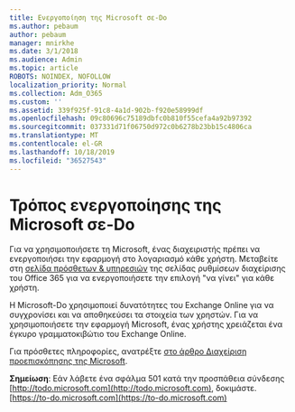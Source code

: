 ```yaml
---
title: Ενεργοποίηση της Microsoft σε-Do
ms.author: pebaum
author: pebaum
manager: mnirkhe
ms.date: 3/1/2018
ms.audience: Admin
ms.topic: article
ROBOTS: NOINDEX, NOFOLLOW
localization_priority: Normal
ms.collection: Adm_O365
ms.custom: ''
ms.assetid: 339f925f-91c8-4a1d-902b-f920e58999df
ms.openlocfilehash: 09c80696c75189dbfc0b810f55cefa4a92b97392
ms.sourcegitcommit: 037331d71f06750d972c0b6278b23bb15c4806ca
ms.translationtype: MT
ms.contentlocale: el-GR
ms.lasthandoff: 10/18/2019
ms.locfileid: "36527543"
---
```

# <a name="how-to-enable-microsoft-to-do"></a>Τρόπος ενεργοποίησης της Microsoft σε-Do

Για να χρησιμοποιήσετε τη Microsoft, ένας διαχειριστής πρέπει να ενεργοποιήσει την εφαρμογή στο λογαριασμό κάθε χρήστη. Μεταβείτε στη [σελίδα πρόσθετων &amp; υπηρεσιών](https://portal.office.com/adminportal/home#/Settings/ServicesAndAddIns) της σελίδας ρυθμίσεων διαχείρισης του Office 365 για να ενεργοποιήσετε την επιλογή "να γίνει" για κάθε χρήστη. 
  
Η Microsoft-Do χρησιμοποιεί δυνατότητες του Exchange Online για να συγχρονίσει και να αποθηκεύσει τα στοιχεία των χρηστών. Για να χρησιμοποιήσετε την εφαρμογή Microsoft, ένας χρήστης χρειάζεται ένα έγκυρο γραμματοκιβώτιο του Exchange Online.
  
Για πρόσθετες πληροφορίες, ανατρέξτε [στο άρθρο Διαχείριση προεπισκόπησης της Microsoft](https://support.office.com/article/490c1a8c-2333-4952-8125-841afadb9620.aspx).
  
 **Σημείωση**: Εάν λάβετε ένα σφάλμα 501 κατά την προσπάθεια σύνδεσης [http://todo.microsoft.com](http://todo.microsoft.com), δοκιμάστε. [https://to-do.microsoft.com](https://to-do.microsoft.com)
  

